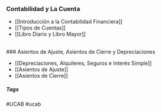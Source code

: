 ### Contabilidad y La Cuenta

- [[Introducción a la Contabilidad Financiera]]
- [[Tipos de Cuentas]]
- [[Libro Diario y Libro Mayor]]
<br>
### Asientos de Ajuste, Asientos de Cierre y Depreciaciones

* [[Depreciaciones, Alquileres, Seguros e Interés Simple]]
* [[Asientos de Ajuste]]
* [[Asientos de Cierre]]

##### Tags

#UCAB #ucab